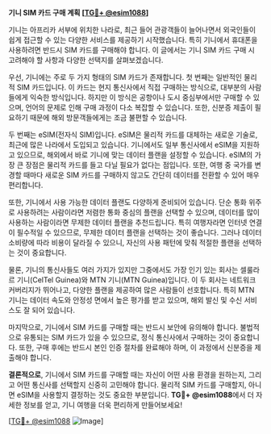 **기니 SIM 카드 구매 계획 [[TG💪+ @esim1088](https://t.me/s/esim1088)]**

기니는 아프리카 서부에 위치한 나라로, 최근 들어 관광객들이 늘어나면서 외국인들이 쉽게 접근할 수 있는 다양한 서비스를 제공하기 시작했습니다. 특히 기니에서 휴대폰을 사용하려면 반드시 SIM 카드를 구매해야 합니다. 이 글에서는 기니 SIM 카드 구매 시 고려해야 할 사항과 다양한 선택지를 살펴보겠습니다.

우선, 기니에는 주로 두 가지 형태의 SIM 카드가 존재합니다. 첫 번째는 일반적인 물리적 SIM 카드입니다. 이 카드는 현지 통신사에서 직접 구매하는 방식으로, 대부분의 사람들에게 익숙한 방식입니다. 하지만 이 방식은 공항이나 도시 중심부에서만 구매할 수 있으며, 언어의 문제로 인해 구매 과정이 다소 복잡할 수 있습니다. 또한, 신분증 제출이 필요하기 때문에 해외 방문객들에게는 조금 불편할 수 있습니다.

두 번째는 eSIM(전자식 SIM)입니다. eSIM은 물리적 카드를 대체하는 새로운 기술로, 최근에 많은 나라에서 도입되고 있습니다. 기니에서도 일부 통신사에서 eSIM을 지원하고 있으므로, 해외에서 바로 기니에 맞는 데이터 플랜을 설정할 수 있습니다. eSIM의 가장 큰 장점은 물리적 카드를 들고 다닐 필요가 없다는 점입니다. 또한, 여행 중 국가를 변경할 때마다 새로운 SIM 카드를 구매하지 않고도 간단히 데이터를 전환할 수 있어 매우 편리합니다.

또한, 기니에서 사용 가능한 데이터 플랜도 다양하게 준비되어 있습니다. 단순 통화 위주로 사용하려는 사람이라면 저렴한 통화 중심의 플랜을 선택할 수 있으며, 데이터를 많이 사용하는 사람이라면 무제한 데이터 플랜을 추천드립니다. 특히 여행자라면 인터넷 연결이 필수적일 수 있으므로, 무제한 데이터 플랜을 선택하는 것이 좋습니다. 그러나 데이터 소비량에 따라 비용이 달라질 수 있으니, 자신의 사용 패턴에 맞춰 적절한 플랜을 선택하는 것이 중요합니다.

물론, 기니의 통신사들도 여러 가지가 있지만 그중에서도 가장 인기 있는 회사는 셀룰라르 기니(CelTel Guinea)와 MTN 기니(MTN Guinea)입니다. 이 두 회사는 네트워크 커버리지가 뛰어나고, 다양한 플랜을 제공하여 많은 사람들이 선호합니다. 특히 MTN 기니는 데이터 속도와 안정성 면에서 높은 평가를 받고 있으며, 해외 발신 및 수신 서비스도 잘 되어 있습니다.

마지막으로, 기니에서 SIM 카드를 구매할 때는 반드시 보안에 유의해야 합니다. 불법적으로 유통되는 SIM 카드가 있을 수 있으므로, 정식 통신사에서 구매하는 것이 중요합니다. 또한, 구매 후에는 반드시 본인 인증 절차를 완료해야 하며, 이 과정에서 신분증을 제출해야 합니다.

**결론적으로**, 기니에서 SIM 카드를 구매할 때는 자신이 어떤 사용 환경을 원하는지, 그리고 어떤 통신사를 선택할지 신중히 고민해야 합니다. 물리적 SIM 카드를 구매할지, 아니면 eSIM을 사용할지 결정하는 것도 중요한 부분입니다. **TG💪+ @esim1088**에서 더 자세한 정보를 얻고, 기니 여행을 더욱 편리하게 만들어보세요!

[[TG💪+ @esim1088](https://t.me/s/esim1088) ![Image](https://i.postimg.cc/Y0z9fWf4/image.png)]